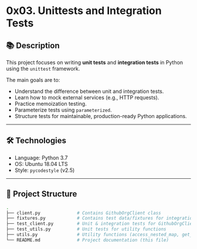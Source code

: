 # 0x03. Unittests and Integration Tests

## 📚 Description

This project focuses on writing **unit tests** and **integration tests** in Python using the `unittest` framework.

The main goals are to:
- Understand the difference between unit and integration tests.
- Learn how to mock external services (e.g., HTTP requests).
- Practice memoization testing.
- Parameterize tests using `parameterized`.
- Structure tests for maintainable, production-ready Python applications.

---

## 🛠️ Technologies

- Language: Python 3.7
- OS: Ubuntu 18.04 LTS
- Style: `pycodestyle` (v2.5)

---

## 📂 Project Structure

```bash
.
├── client.py              # Contains GithubOrgClient class
├── fixtures.py            # Contains test data/fixtures for integration tests
├── test_client.py         # Unit & integration tests for GithubOrgClient
├── test_utils.py          # Unit tests for utility functions
├── utils.py               # Utility functions (access_nested_map, get_json, memoize)
└── README.md              # Project documentation (this file)
